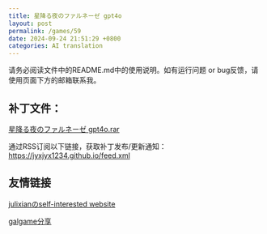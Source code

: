 ```yaml
---
title: 星降る夜のファルネーゼ gpt4o
layout: post
permalink: /games/59
date: 2024-09-24 21:51:29 +0800
categories: AI translation
---
```



请务必阅读文件中的README.md中的使用说明。如有运行问题 or bug反馈，请使用页面下方的邮箱联系我。

## 补丁文件：

[星降る夜のファルネーゼ gpt4o.rar](../resources/%E6%98%9F%E9%99%8D%E3%82%8B%E5%A4%9C%E3%81%AE%E3%83%95%E3%82%A1%E3%83%AB%E3%83%8D%E3%83%BC%E3%82%BC%20gpt4o.rar)

 

通过RSS订阅以下链接，获取补丁发布/更新通知：https://jyxjyx1234.github.io/feed.xml

## 友情链接

[julixianのself-interested website](https://julixian-siw.worldsystem.top/) 

[galgame分享](https://t.me/galgpt)